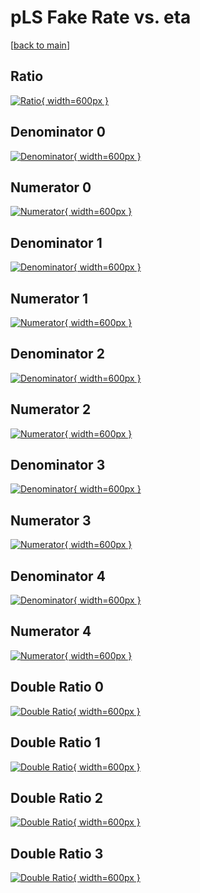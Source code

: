 # pLS Fake Rate vs. eta

[[back to main](./)]



## Ratio

[![Ratio](../mtv/var/pLS_fakerate_eta.png){ width=600px }](../mtv/var/pLS_fakerate_eta.pdf)

## Denominator 0

[![Denominator](../mtv/den/pLS_fakerate_eta_den0.png){ width=600px }](../mtv/den/pLS_fakerate_eta_den0.pdf)

## Numerator 0

[![Numerator](../mtv/num/pLS_fakerate_eta_num0.png){ width=600px }](../mtv/num/pLS_fakerate_eta_num0.pdf)

## Denominator 1

[![Denominator](../mtv/den/pLS_fakerate_eta_den1.png){ width=600px }](../mtv/den/pLS_fakerate_eta_den1.pdf)

## Numerator 1

[![Numerator](../mtv/num/pLS_fakerate_eta_num1.png){ width=600px }](../mtv/num/pLS_fakerate_eta_num1.pdf)

## Denominator 2

[![Denominator](../mtv/den/pLS_fakerate_eta_den2.png){ width=600px }](../mtv/den/pLS_fakerate_eta_den2.pdf)

## Numerator 2

[![Numerator](../mtv/num/pLS_fakerate_eta_num2.png){ width=600px }](../mtv/num/pLS_fakerate_eta_num2.pdf)

## Denominator 3

[![Denominator](../mtv/den/pLS_fakerate_eta_den3.png){ width=600px }](../mtv/den/pLS_fakerate_eta_den3.pdf)

## Numerator 3

[![Numerator](../mtv/num/pLS_fakerate_eta_num3.png){ width=600px }](../mtv/num/pLS_fakerate_eta_num3.pdf)

## Denominator 4

[![Denominator](../mtv/den/pLS_fakerate_eta_den4.png){ width=600px }](../mtv/den/pLS_fakerate_eta_den4.pdf)

## Numerator 4

[![Numerator](../mtv/num/pLS_fakerate_eta_num4.png){ width=600px }](../mtv/num/pLS_fakerate_eta_num4.pdf)

## Double Ratio 0

[![Double Ratio](../mtv/ratio/pLS_fakerate_eta_ratio0.png){ width=600px }](../mtv/ratio/pLS_fakerate_eta_ratio0.pdf)

## Double Ratio 1

[![Double Ratio](../mtv/ratio/pLS_fakerate_eta_ratio1.png){ width=600px }](../mtv/ratio/pLS_fakerate_eta_ratio1.pdf)

## Double Ratio 2

[![Double Ratio](../mtv/ratio/pLS_fakerate_eta_ratio2.png){ width=600px }](../mtv/ratio/pLS_fakerate_eta_ratio2.pdf)

## Double Ratio 3

[![Double Ratio](../mtv/ratio/pLS_fakerate_eta_ratio3.png){ width=600px }](../mtv/ratio/pLS_fakerate_eta_ratio3.pdf)

